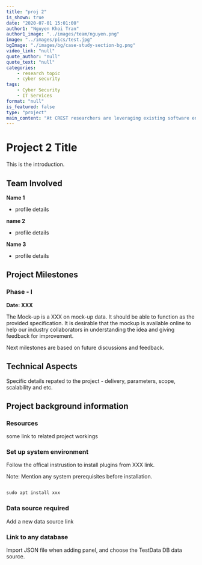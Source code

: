 ```yaml
---
title: "proj 2"
is_shown: true
date: "2020-07-01 15:01:00"
author1: "Nguyen Khoi Tran"
author1_image: "../images/team/nguyen.png"
image: "../images/pics/test.jpg"
bgImage: "./images/bg/case-study-section-bg.png"
video_link: "null"
quote_author: "null"
quote_text: "null"
categories: 
    - research topic
    - cyber security
tags: 
    - Cyber Security
    - IT Services
format: "null"
is_featured: false
type: "project"
main_content: "At CREST researchers are leveraging existing software engineering, analytical reasoning, natural language processing and machine learning tools and techniques to develop a secure and integrated platform. Our aim is to help build a secure and integrated platform that is easy to use and evolve with the changing threat landscape and increase the operation efficiency of the cybersecurity team."
---
```


# Project 2 Title
This is the introduction.

## Team Involved

**Name 1**

- profile details

**name 2**

- profile details

**Name 3**

- profile details

## Project Milestones 

### Phase - I

**Date: XXX**

The Mock-up is a XXX on mock-up data. It should be able to function as the provided specification. It is desirable that the mockup is available online to help our industry collaborators in understanding the idea and giving feedback for improvement. 

Next milestones are based on future discussions and feedback. 

## Technical Aspects

Specific details repated to the project - delivery, parameters, scope, scalability and etc.


## Project background information
### Resources
some link to related project workings

### Set up system environment
Follow the offical instrustion to install plugins from XXX link.

Note: Mention any system prerequisites before installation.

```html

sudo apt install xxx

```

### Data source required
Add a new data source link

### Link to any database 
Import JSON file when adding panel, and choose the TestData DB data source.


